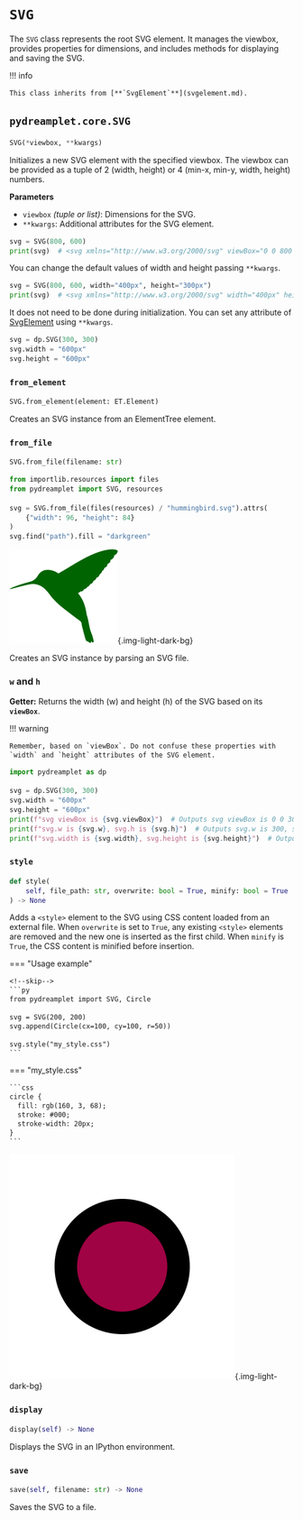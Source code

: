 # `SVG`

The `SVG` class represents the root SVG element. It manages the viewbox, provides properties for dimensions, and includes methods for displaying and saving the SVG.

!!! info

    This class inherits from [**`SvgElement`**](svgelement.md).

## <span class=class></span>`pydreamplet.core.SVG`

<!--skip-->
```py
SVG(*viewbox, **kwargs)
```

Initializes a new SVG element with the specified viewbox. The viewbox can be provided as a tuple of 2 (width, height) or 4 (min-x, min-y, width, height) numbers.

<span class="param">**Parameters**</span>

- `viewbox` *(tuple or list)*: Dimensions for the SVG.
- `**kwargs`: Additional attributes for the SVG element.

```py
svg = SVG(800, 600)
print(svg)  # <svg xmlns="http://www.w3.org/2000/svg" viewBox="0 0 800 600" width="800px" height="600px" />
```

You can change the default values of width and height passing `**kwargs`.

```py
svg = SVG(800, 600, width="400px", height="300px")
print(svg)  # <svg xmlns="http://www.w3.org/2000/svg" width="400px" height="300px" viewBox="0 0 800 600" />
```

It does not need to be done during initialization. You can set any attribute of [SvgElement](svgelement.md) using `**kwargs`.

<!--skip-->
```py
svg = dp.SVG(300, 300)
svg.width = "600px"
svg.height = "600px"
```

### <span class="meth"></span>`from_element`

<!--skip-->
```py
SVG.from_element(element: ET.Element)
```

Creates an SVG instance from an ElementTree element.

### <span class="meth"></span>`from_file`

<!--skip-->
```py
SVG.from_file(filename: str)
```

```py title="Usage example"
from importlib.resources import files
from pydreamplet import SVG, resources

svg = SVG.from_file(files(resources) / "hummingbird.svg").attrs(
    {"width": 96, "height": 84}
)
svg.find("path").fill = "darkgreen"
```

![Result](assets/svg_from_file_example.svg){.img-light-dark-bg}

Creates an SVG instance by parsing an SVG file.

### <span class="prop"></span>`w` and `h`

**Getter:** Returns the width (w) and height (h) of the SVG based on its **`viewBox`**.

!!! warning

    Remember, based on `viewBox`. Do not confuse these properties with `width` and `height` attributes of the SVG element.

<!--skip-->
```py
import pydreamplet as dp

svg = dp.SVG(300, 300)
svg.width = "600px"
svg.height = "600px"
print(f"svg viewBox is {svg.viewBox}")  # Outputs svg viewBox is 0 0 300 300
print(f"svg.w is {svg.w}, svg.h is {svg.h}")  # Outputs svg.w is 300, svg.h is 300
print(f"svg.width is {svg.width}, svg.height is {svg.height}")  # Outputs svg.width is 600px, svg.height is 600px
```

### <span class="meth"></span>`style`

<!--skip-->
```py
def style(
    self, file_path: str, overwrite: bool = True, minify: bool = True
) -> None
```

Adds a `<style>` element to the SVG using CSS content loaded from an external file. When `overwrite` is set to `True`, any existing `<style>` elements are removed and the new one is inserted as the first child. When `minify` is `True`, the CSS content is minified before insertion.

=== "Usage example"

    <!--skip-->
    ```py
    from pydreamplet import SVG, Circle

    svg = SVG(200, 200)
    svg.append(Circle(cx=100, cy=100, r=50))

    svg.style("my_style.css")
    ```

=== "my_style.css"

    ```css
    circle {
      fill: rgb(160, 3, 68);
      stroke: #000;
      stroke-width: 20px;
    }
    ```

![Result](assets/svg_style_example.svg){.img-light-dark-bg}

### <span class="meth"></span>`display`

<!--skip-->
```py
display(self) -> None
```

Displays the SVG in an IPython environment.

### <span class="meth"></span>`save`

<!--skip-->
```py
save(self, filename: str) -> None
```

Saves the SVG to a file.
